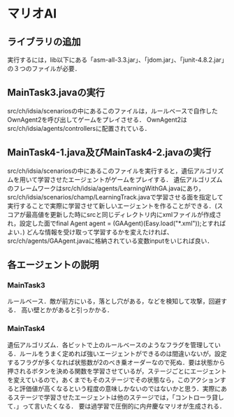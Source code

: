 # マリオAI

## ライブラリの追加

実行するには，lib以下にある「asm-all-3.3.jar」、「jdom.jar」、「junit-4.8.2.jar」の３つのファイルが必要．

## MainTask3.javaの実行

src/ch/idsia/scenariosの中にあるこのファイルは，ルールベースで自作したOwnAgent2を呼び出してゲームをプレイさせる．
OwnAgent2はsrc/ch/idsia/agents/controllersに配置されている．

## MainTask4-1.java及びMainTask4-2.javaの実行

src/ch/idsia/scenariosの中にあるこのファイルを実行すると，遺伝アルゴリズムを用いて学習させたエージェントがゲームをプレイする．
遺伝アルゴリズムのフレームワークはsrc/ch/idsia/agents/LearningWithGA.javaにあり，src/ch/idsia/scenarios/champ/LearningTrack.javaで学習させる面を指定して実行することで実際に学習させて新しいエージェントを作ることができる．(スコアが最高値を更新した時にsrcと同じディレクトリ内にxmlファイルが作成され，設定した面でfinal Agent agent = (GAAgent)(Easy.load("*.xml"));とすればよい．)
どんな情報を受け取って学習するかを変えたければ、src/ch/agents/GAAgent.javaに格納されている変数inputをいじれば良い．

## 各エージェントの説明

### MainTask3

ルールベース．敵が前方にいる，落とし穴がある，などを検知して攻撃，回避する．
高い壁とかがあると引っかかる．

### MainTask4

遺伝アルゴリズム．各ビットで上のルールベースのようなフラグを管理している．ルールをうまく定めれば強いエージェントができるのは間違いないが，設定するフラグが多くなれば状態数が2のべき乗オーダーなので死ぬ．要は状態から押されるボタンを決める関数を学習させているが，ステージごとにエージェントを変えているので，あくまでもそのステージでその状態なら，このアクションすると評価値が高くなるという程度の意味しかないのではないかと思う．実際にあるステージで学習させたエージェントは他のステージでは，「コントローラ貸して．」って言いたくなる．
要は過学習で圧倒的に内弁慶なマリオが生成される．
